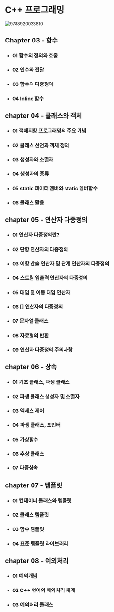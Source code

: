 # C++ 프로그래밍
![9788920033810](https://github.com/JIN071217/Dev_Reading_Growth/assets/141616658/b690de1e-56ca-47fe-af21-83223eaa5b1e)
## Chapter 03 - 함수
* ### 01 함수의 정의와 호출
* ### 02 인수와 전달
* ### 03 함수의 다중정의
* ### 04 Inline 함수

## chapter 04 - 클래스와 객체
* ### 01 객체지향 프로그래밍의 주요 개념
* ### 02 클래스 선언과 객체 정의
* ### 03 생성자와 소멸자
* ### 04 생성자의 종류
* ### 05 static 데이터 멤버와 static 멤버함수
* ### 06 클래스 활용

## chapter 05 - 연산자 다중정의
* ### 01 연산자 다중정의란?
* ### 02 단항 연산자의 다중정의
* ### 03 이항 산술 연산자 및 관계 연산자의 다중정의
* ### 04 스트림 입출력 연산자의 다중정의
* ### 05 대입 및 이동 대입 연산자
* ### 06 [] 연산자의 다중정의
* ### 07 문자열 클래스
* ### 08 자료형의 반환
* ### 09 연산자 다중정의 주의사항

## chapter 06 - 상속
* ### 01 기초 클래스, 파생 클래스
* ### 02 파생 클래스 생성자 및 소멸자
* ### 03 엑세스 제어
* ### 04 파생 클래스, 포인터
* ### 05 가상함수
* ### 06 추상 클래스
* ### 07 다중상속

## chapter 07 - 템플릿
* ### 01 컨테이너 클래스와 템플릿
* ### 02 클래스 템플릿
* ### 03 함수 템플릿
* ### 04 표준 템플릿 라이브러리

## chapter 08 - 예외처리
* ### 01 예외개념
* ### 02 C++ 언어의 예외처리 체계
* ### 03 예외처리 클래스

